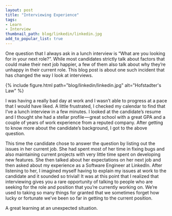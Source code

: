 ```yaml
---
layout: post
title: "Interviewing Experience"
tags:
- Learn
- Interview
thumbnail_path: blog/linkedin/linkedin.jpg
add_to_popular_list: true
---  
```


One question that I always ask in a lunch interview is “What are you looking for in your next role?”. While most candidates strictly talk about factors that could make their next job happier, a few of them also talk about why they’re unhappy in their current role. This blog post is about one such incident that has changed the way I look at interviews.

{% include figure.html path="blog/linkedin/linkedin.jpg" alt="Hofstadter's Law" %}

I was having a really bad day at work and I wasn’t able to progress at a pace that I would have liked. A little frustrated, I checked my calendar to find that I’ve a lunch interview in a few minutes. I looked at the candidate’s resume and I thought she had a stellar profile — great school with a great GPA and a couple of years of work experience from a reputed company. After getting to know more about the candidate’s background, I got to the above question.

This time the candidate chose to answer the question by listing out the issues in her current job. She had spent most of her time in fixing bugs and also maintaining current projects with very little time spent on developing new features. She then talked about her expectations on her next job and then asked about my experience as a Software Engineer at LinkedIn. After listening to her, I imagined myself having to explain my issues at work to the candidate and it sounded so trivial! It was at this point that I realized that interviewing gives you a rare opportunity of talking to people who are seeking for the role and position that you’re currently working on. We’re used to taking so many things for granted that we sometimes forget how lucky or fortunate we’ve been so far in getting to the current position.

A great learning at an unexpected situation.